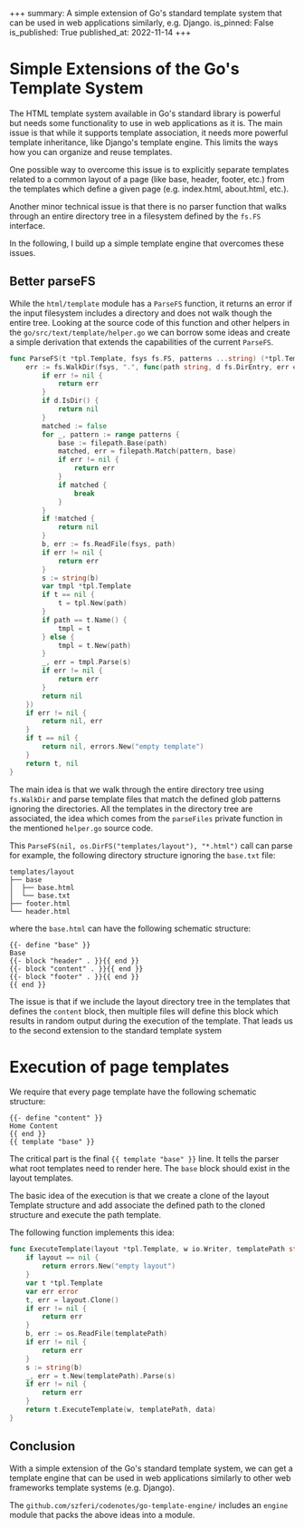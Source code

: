 +++
summary: A simple extension of Go's standard template system that can be used in web applications similarly, e.g. Django. 
is_pinned: False
is_published: True
published_at: 2022-11-14
+++

# Simple Extensions of the Go's Template System

The HTML template system available in Go's standard library is powerful but needs some functionality to use in web applications as it is.
The main issue is that while it supports template association, it needs more powerful template inheritance, like Django's template engine.
This limits the ways how you can organize and reuse templates.

One possible way to overcome this issue is to explicitly separate templates related to a common layout of a page (like base, header, footer, etc.) from the templates which define a given page (e.g. index.html, about.html, etc.).

Another minor technical issue is that there is no parser function that walks through an entire directory tree in a filesystem defined by the `fs.FS` interface.

In the following, I build up a simple template engine that overcomes these issues.

## Better parseFS

While the `html/template` module has a `ParseFS` function, it returns an error if the input filesystem includes a directory and does not walk though the entire tree. Looking at the
source code of this function and other helpers in the `go/src/text/template/helper.go`
we can borrow some ideas and create a simple derivation that extends the capabilities of
the current `ParseFS`.

```go
func ParseFS(t *tpl.Template, fsys fs.FS, patterns ...string) (*tpl.Template, error) {
    err := fs.WalkDir(fsys, ".", func(path string, d fs.DirEntry, err error) error {
        if err != nil {
            return err
        }
        if d.IsDir() {
            return nil
        }
        matched := false
        for _, pattern := range patterns {
            base := filepath.Base(path)
            matched, err = filepath.Match(pattern, base)
            if err != nil {
                return err
            }
            if matched {
                break
            }
        }
        if !matched {
            return nil
        }
        b, err := fs.ReadFile(fsys, path)
        if err != nil {
            return err
        }
        s := string(b)
        var tmpl *tpl.Template
        if t == nil {
            t = tpl.New(path)
        }
        if path == t.Name() {
            tmpl = t
        } else {
            tmpl = t.New(path)
        }
        _, err = tmpl.Parse(s)
        if err != nil {
            return err
        }
        return nil
    })
    if err != nil {
        return nil, err
    }
    if t == nil {
        return nil, errors.New("empty template")
    }
    return t, nil
}
```

The main idea is that we walk through the entire directory tree using `fs.WalkDir`
and parse template files that match the defined glob patterns ignoring the directories.
All the templates in the
directory tree are associated, the idea which comes from the `parseFiles` private function
in the mentioned `helper.go` source code.

This `ParseFS(nil, os.DirFS("templates/layout"), "*.html")` call can parse for example, the following directory structure ignoring the `base.txt` file:

```text
templates/layout
├── base
│  ├── base.html
│  └── base.txt
├── footer.html
└── header.html
```

where the `base.html` can have the following schematic structure:

```text
{{- define "base" }}
Base
{{- block "header" . }}{{ end }}
{{- block "content" . }}{{ end }}
{{- block "footer" . }}{{ end }}
{{ end }}
```

The issue is that if we include the layout directory tree in the templates that defines
the `content` block, then multiple files will define this block which results in random
output during the execution of the template. That leads us to the second extension to
the standard template system

# Execution of page templates

We require that every page template have the following schematic structure:

```text
{{- define "content" }}
Home Content
{{ end }}
{{ template "base" }}
```

The critical part is the final `{{ template "base" }}` line. It tells the parser
what root templates need to render here. The `base` block should exist in the
layout templates.

The basic idea of the execution is that we create a clone of the layout Template structure
and add associate the defined path to the cloned structure and execute the path template.

The following function implements this idea:

```go
func ExecuteTemplate(layout *tpl.Template, w io.Writer, templatePath string, data any) error {
    if layout == nil {
        return errors.New("empty layout")
    }
    var t *tpl.Template
    var err error
    t, err = layout.Clone()
    if err != nil {
        return err
    }
    b, err := os.ReadFile(templatePath)
    if err != nil {
        return err
    }
    s := string(b)
    _, err = t.New(templatePath).Parse(s)
    if err != nil {
        return err
    }
    return t.ExecuteTemplate(w, templatePath, data)
}
```

## Conclusion

With a simple extension of the Go's standard template system, we can get
a template engine that can be used in web applications similarly to other web frameworks
template systems (e.g. Django).

The `github.com/szferi/codenotes/go-template-engine/` includes an `engine` module that packs
the above ideas into a module.
